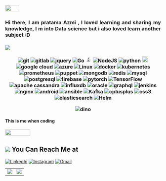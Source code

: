 <img align="center" src="https://media3.giphy.com/media/MeJgB3yMMwIaHmKD4z/giphy.gif?cid=ecf05e472o6hbzoo16il789472xoone9l8c63xcsnwc95xrf&rid=giphy.gif" width="30%" height="30%">
<h3 align="justify"> Hi there, I am pratama Azmi , I loved <strong>learning</strong> and sharing my knowledge, I m into <strong>Data science</strong> but i also loved learn another subject :D  <h3>
<img src='https://visitor-badge.laobi.icu/badge?page_id=xwyzworms.xwyzworms')>
    <p align="center">
        <img src="https://img.icons8.com/color/48/000000/git.png" alt="git" width="20" height="20"/> 
        <img src="https://img.icons8.com/color/48/000000/gitlab.png" alt="gitlab" width="20" height="20"/>
        <img src="https://raw.githubusercontent.com/vorillaz/devicons/master/!SVG/jquery_logo.svg" alt="jquery" width="20" height="20" />
        <img src="https://www.vectorlogo.zone/logos/golang/golang-ar21.svg" alt="Go" height="20"/>
        <img src="https://raw.githubusercontent.com/vorillaz/devicons/master/!SVG/java.svg" alt="JAVA" width="20" height="20"/> 
        <img src="https://img.icons8.com/color/48/000000/nodejs.png" alt="NodeJS" width="20" height="20"/> 
        <img src="https://img.icons8.com/color/48/000000/python.png" alt="python" width="20" height="20"/>
        <img src="https://www.vectorlogo.zone/logos/amazon_aws/amazon_aws-ar21.svg" width="20" height="20" /> 
        <img src="https://img.icons8.com/color/48/000000/google-cloud-platform.png" alt="google cloud"  width="20" height="20" /> 
        <img src="https://img.icons8.com/color/48/000000/azure-1.png" alt="azure"  width="20" height="20" />
        <img src="https://img.icons8.com/color/48/000000/linux.png" alt="Linux"  width="20" height="20" />
        <img src="https://img.icons8.com/color/48/000000/docker.png" alt="docker"  width="20" height="20" /> 
        <img src="https://img.icons8.com/color/48/000000/kubernetes.svg" alt="kubernetes"  width="20" height="20" /> 
        <img src="https://www.vectorlogo.zone/logos/prometheusio/prometheusio-icon.svg" alt="prometheus" width="20" height="20" /> 
        <img src="https://www.vectorlogo.zone/logos/puppet/puppet-ar21.svg" alt="puppet" width="20" height="20" /> 
        <img src="https://img.icons8.com/color/48/000000/mongodb.svg" alt="mongodb"  width="20" height="20" /> 
        <img src="https://img.icons8.com/color/48/000000/redis.svg" alt="redis"  width="20" height="20" /> 
        <img src="https://img.icons8.com/ios-filled/50/000000/mysql-logo.png" alt="mysql"  width="20" height="20" /> 
        <img src="https://img.icons8.com/color/48/000000/postgreesql.svg" alt="postgresql"  width="20" height="20" /> 
        <img src="https://img.icons8.com/color/48/000000/firebase.svg" alt="firebase"  width="20" height="20" /> 
        <img src="https://www.vectorlogo.zone/logos/pytorch/pytorch-icon.svg" alt="pytorch"  width="20" height="20" /> 
        <img src="https://www.vectorlogo.zone/logos/tensorflow/tensorflow-icon.svg" alt="TensorFlow"  width="20" height="20" /> 
        <img src="https://www.vectorlogo.zone/logos/apache_cassandra/apache_cassandra-ar21.svg" alt="apache cassandra"  width="20" height="20" /> 
        <img src="https://www.vectorlogo.zone/logos/influxdata/influxdata-ar21.svg" alt="influxdb"  width="20" height="20" /> 
        <img src="https://img.icons8.com/color/64/000000/oracle-logo.png" alt="oracle"  width="20" height="20" /> 
        <img src="https://img.icons8.com/color/48/000000/graphql.svg" alt="graphql"  width="20" height="20" /> 
        <img src="https://img.icons8.com/color/48/000000/jenkins.png" alt="jenkins"  width="20" height="20" /> 
        <img src="https://img.icons8.com/color/48/000000/nginx.png" alt="nginx"  width="20" height="20" />
        <img src="https://img.icons8.com/fluent/48/000000/android-os.png" alt="android"  width="20" height="20" />
        <img src="https://www.vectorlogo.zone/logos/ansible/ansible-ar21.svg" alt="ansible" height="30" /> 
        <img src="https://www.vectorlogo.zone/logos/apache_kafka/apache_kafka-ar21.svg" alt="Kafka" width="30" height="20" />
        <img src="https://img.icons8.com/color/48/000000/c-plus-plus-logo.png" alt="cplusplus"  width="20" height="20" />
        <img src="https://img.icons8.com/dusk/48/000000/css3.png" alt="css3"  width="20" height="20" />
        <img src="https://img.icons8.com/color/48/000000/elasticsearch.png" alt="elasticsearch"  width="20" height="20" />
        <img src="https://www.vectorlogo.zone/logos/helmsh/helmsh-ar21.svg" alt="Helm" height="20" />
       </p>
       <p align="center">
        <img src="https://github.com/saadeghi/saadeghi/blob/master/dino.gif" alt="dino"  />
        <h4>This is me when coding </h4>
        <img src='https://media0.giphy.com/media/Wsju5zAb5kcOfxJV9i/giphy.gif?cid=ecf05e47wzxn2fvu1iurzgc4shysy3aehb966j98074aagkw&rid=giphy.gif' width="40%" height="30%">
        </p>
<table>
    <tr>
        <td>
            <img align='right' src = "https://github-readme-stats.vercel.app/api?username=xwyzworms&show_icons=true&show_icons=true&title_color=fff&icon_color=0BB7F3&text_color=9f9f9f&bg_color=151515&line_height=25">
        </td>
        <td>
            <img align='left' src = "https://github-readme-stats.vercel.app/api/top-langs/?username=xwyzworms&&layout=compact&show_icons=true&show_icons=true&title_color=fff&icon_color=0BB7F3&text_color=9f9f9f&bg_color=151515">
        </td>
    </tr>

## <img src="https://github.com/TheDudeThatCode/TheDudeThatCode/blob/master/Assets/hmm.gif" height="18px"> You Can Reach Me at 

<p>
  <a href="https://www.linkedin.com/in/pratama-azmi-atmajaya-383aa5157/" target="_blank"><img alt="LinkedIn" src="https://img.shields.io/badge/linkedin-%230077B5.svg?&style=for-the-badge&logo=linkedin&logoColor=white" /></a>
    <a href="https://www.instagram.com/pramz.exe/" target="_blank"><img alt="Instagram" src="https://img.shields.io/badge/instagram-%23E4405F.svg?&style=for-the-badge&logo=instagram&logoColor=white" /></a>  
  <a href="mailto:pratamaazmi1@gmail.com" target="_blank"><img alt="Gmail" src="https://img.shields.io/badge/gmail-D14836?&style=for-the-badge&logo=gmail&logoColor=white" /></a>  

</p>



